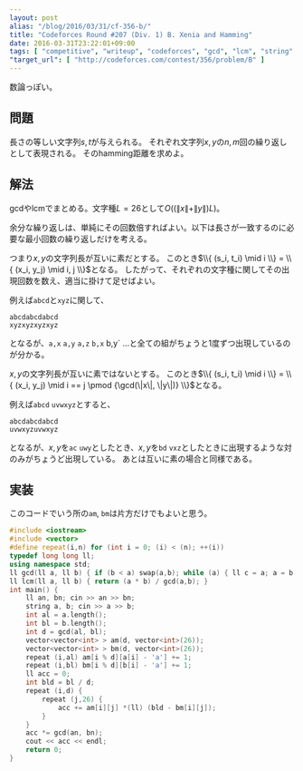 ```yaml
---
layout: post
alias: "/blog/2016/03/31/cf-356-b/"
title: "Codeforces Round #207 (Div. 1) B. Xenia and Hamming"
date: 2016-03-31T23:22:01+09:00
tags: [ "competitive", "writeup", "codeforces", "gcd", "lcm", "string" ]
"target_url": [ "http://codeforces.com/contest/356/problem/B" ]
---
```


数論っぽい。

## 問題

長さの等しい文字列$s,t$が与えられる。
それぞれ文字列$x,y$の$n,m$回の繰り返しとして表現される。
そのhamming距離を求めよ。

## 解法

gcdやlcmでまとめる。文字種$L = 26$として$O((\|x\| + \|y\|)L)$。

余分な繰り返しは、単純にその回数倍すればよい。以下は長さが一致するのに必要な最小回数の繰り返しだけを考える。

つまり$x,y$の文字列長が互いに素だとする。
このとき$\\{ (s_i, t_i) \mid i \\} = \\{ (x_i, y_j) \mid i, j \\}$となる。
したがって、それぞれの文字種に関してその出現回数を数え、適当に掛けて足せばよい。

例えば`abcd`と`xyz`に関して、

```
abcdabcdabcd
xyzxyzxyzxyz
```

となるが、`a,x` `a,y` `a,z` `b,x` b,y` $\dots$と全ての組がちょうと1度ずつ出現しているのが分かる。


$x,y$の文字列長が互いに素ではないとする。
このとき$\\{ (s_i, t_i) \mid i \\} = \\{ (x_i, y_j) \mid i == j \pmod {\gcd(\|x\|, \|y\|)} \\}$となる。

例えば`abcd` `uvwxyz`とすると、

```
abcdabcdabcd
uvwxyzuvwxyz
```

となるが、$x,y$を`ac` `uwy`としたとき、$x,y$を`bd` `vxz`としたときに出現するような対のみがちょうど出現している。
あとは互いに素の場合と同様である。

## 実装

このコードでいう所の`am`, `bm`は片方だけでもよいと思う。

``` c++
#include <iostream>
#include <vector>
#define repeat(i,n) for (int i = 0; (i) < (n); ++(i))
typedef long long ll;
using namespace std;
ll gcd(ll a, ll b) { if (b < a) swap(a,b); while (a) { ll c = a; a = b % c; b = c; } return b; }
ll lcm(ll a, ll b) { return (a * b) / gcd(a,b); }
int main() {
    ll an, bn; cin >> an >> bn;
    string a, b; cin >> a >> b;
    int al = a.length();
    int bl = b.length();
    int d = gcd(al, bl);
    vector<vector<int> > am(d, vector<int>(26));
    vector<vector<int> > bm(d, vector<int>(26));
    repeat (i,al) am[i % d][a[i] - 'a'] += 1;
    repeat (i,bl) bm[i % d][b[i] - 'a'] += 1;
    ll acc = 0;
    int bld = bl / d;
    repeat (i,d) {
        repeat (j,26) {
            acc += am[i][j] *(ll) (bld - bm[i][j]);
        }
    }
    acc *= gcd(an, bn);
    cout << acc << endl;
    return 0;
}
```
